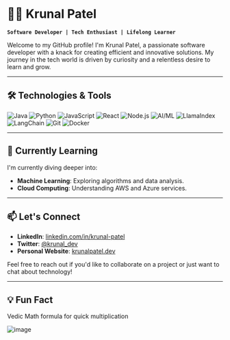 # 👨‍💻 Krunal Patel

**`Software Developer | Tech Enthusiast | Lifelong Learner`**

Welcome to my GitHub profile! I'm Krunal Patel, a passionate software developer with a knack for creating efficient and innovative solutions. My journey in the tech world is driven by curiosity and a relentless desire to learn and grow.

---

## 🛠️ Technologies & Tools

![Java](https://img.shields.io/badge/-Java-007396?style=flat-square&logo=java&logoColor=white)
![Python](https://img.shields.io/badge/-Python-3776AB?style=flat-square&logo=python&logoColor=white)
![JavaScript](https://img.shields.io/badge/-JavaScript-F7DF1E?style=flat-square&logo=javascript&logoColor=black)
![React](https://img.shields.io/badge/-React-61DAFB?style=flat-square&logo=react&logoColor=black)
![Node.js](https://img.shields.io/badge/-Node.js-339933?style=flat-square&logo=node.js&logoColor=white)
![AI/ML](https://img.shields.io/badge/-AI%2FML-FF6F00?style=flat-square&logo=ai&logoColor=white)
![LlamaIndex](https://img.shields.io/badge/-LlamaIndex-FF4500?style=flat-square&logo=llama&logoColor=white)
![LangChain](https://img.shields.io/badge/-LangChain-8A2BE2?style=flat-square&logo=langchain&logoColor=white)
![Git](https://img.shields.io/badge/-Git-F05032?style=flat-square&logo=git&logoColor=white)
![Docker](https://img.shields.io/badge/-Docker-2496ED?style=flat-square&logo=docker&logoColor=white)

---


## 🌱 Currently Learning

I'm currently diving deeper into:

- **Machine Learning**: Exploring algorithms and data analysis.
- **Cloud Computing**: Understanding AWS and Azure services.
---

## 📫 Let's Connect

- **LinkedIn**: [linkedin.com/in/krunal-patel](https://www.linkedin.com/in/krunal-patel)
- **Twitter**: [@krunal_dev](https://twitter.com/krunal_dev)
- **Personal Website**: [krunalpatel.dev](https://krunalpatel.dev)

Feel free to reach out if you'd like to collaborate on a project or just want to chat about technology!

---

## 💡 Fun Fact
Vedic Math formula for quick multiplication

![image](https://github.com/user-attachments/assets/89a4a73e-f35f-4f63-bc28-01ad833ae758)



